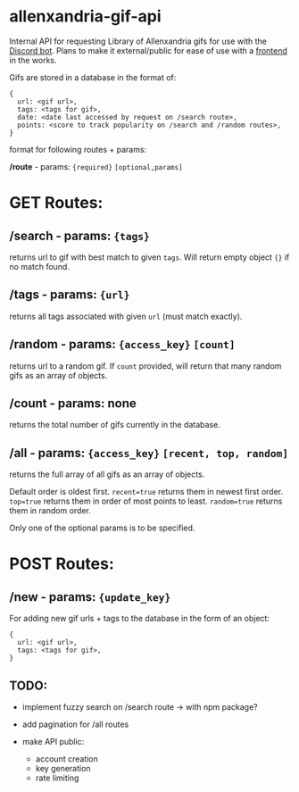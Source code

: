 # allenxandria-gif-api

Internal API for requesting Library of Allenxandria gifs for use with the [Discord bot](https://github.com/kaizacorp/robot-allen). Plans to make it external/public for ease of use with a [frontend](https://github.com/kaizacorp/allenbot) in the works.

Gifs are stored in a database in the format of:

```
{ 
  url: <gif url>,
  tags: <tags for gif>,
  date: <date last accessed by request on /search route>,
  points: <score to track popularity on /search and /random routes>,
}
```

format for following routes + params:


**/route** - params: `{required}` `[optional,params]`


# GET Routes:

/search - params: `{tags}`
--

returns url to gif with best match to given `tags`. Will return empty object `{}` if no match found.


/tags - params: `{url}`
--

returns all tags associated with given `url` (must match exactly).


/random - params: `{access_key}` `[count]`
--

returns url to a random gif. If `count` provided, will return that many random gifs as an array of objects.

/count - params: none
--

returns the total number of gifs currently in the database.

/all - params: `{access_key}` `[recent, top, random]` 
--

returns the full array of all gifs as an array of objects. 

Default order is oldest first.
`recent=true` returns them in newest first order. 
`top=true` returns them in order of most points to least.
`random=true` returns them in random order.

Only one of the optional params is to be specified.

# POST Routes:

/new - params: `{update_key}`
--

For adding new gif urls + tags to the database in the form of an object:
```
{
  url: <gif url>,
  tags: <tags for gif>,
}
```

## TODO:

- implement fuzzy search on /search route -> with npm package?
- add pagination for /all routes

- make API public: 
    + account creation
    + key generation
    + rate limiting
